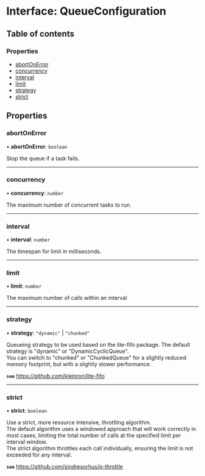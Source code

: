 # Interface: QueueConfiguration

## Table of contents

### Properties

- [abortOnError](QueueConfiguration.md#abortonerror)
- [concurrency](QueueConfiguration.md#concurrency)
- [interval](QueueConfiguration.md#interval)
- [limit](QueueConfiguration.md#limit)
- [strategy](QueueConfiguration.md#strategy)
- [strict](QueueConfiguration.md#strict)

## Properties

### abortOnError

• **abortOnError**: `boolean`

Stop the queue if a task fails.

___

### concurrency

• **concurrency**: `number`

The maximum number of concurrent tasks to run.

___

### interval

• **interval**: `number`

The timespan for limit in milliseconds.

___

### limit

• **limit**: `number`

The maximum number of calls within an interval

___

### strategy

• **strategy**: ``"dynamic"`` \| ``"chunked"``

Queueing strategy to be used based on the lite-fifo package. The default strategy is "dynamic" or "DynamicCyclicQueue". \
You can switch to "chunked" or "ChunkedQueue" for a slightly reduced memory footprint, but with a slightly slower performance.

**`see`** https://github.com/kleinron/lite-fifo

___

### strict

• **strict**: `boolean`

Use a strict, more resource intensive, throttling algorithm. \
The default algorithm uses a windowed approach that will work correctly in most cases, limiting the total number of calls at the specified limit per interval window. \
The strict algorithm throttles each call individually, ensuring the limit is not exceeded for any interval.

**`see`** https://github.com/sindresorhus/p-throttle
